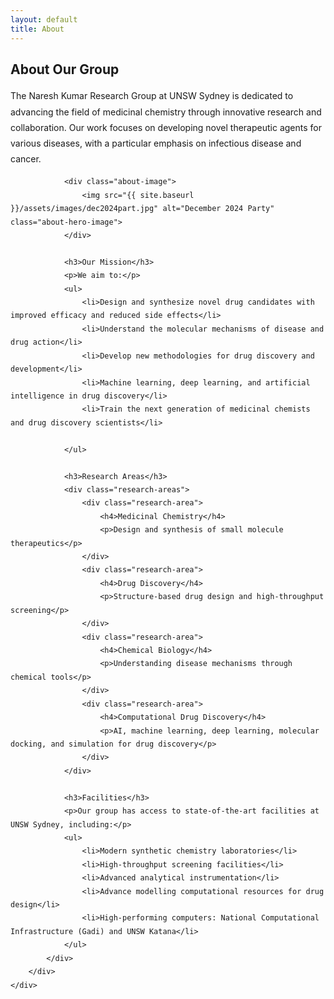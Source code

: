 ```yaml
---
layout: default
title: About
---
```


<section class="section">
    <div class="container">
        <div class="section-title">
            <h2>About Our Group</h2>
        </div>
        <div class="about-content">
            <div class="about-text">
                <p>The Naresh Kumar Research Group at UNSW Sydney is dedicated to advancing the field of medicinal chemistry through innovative research and collaboration. Our work focuses on developing novel therapeutic agents for various diseases, with a particular emphasis on infectious disease and cancer.</p>

                <div class="about-image">
                    <img src="{{ site.baseurl }}/assets/images/dec2024part.jpg" alt="December 2024 Party" class="about-hero-image">
                </div>
                
                <h3>Our Mission</h3>
                <p>We aim to:</p>
                <ul>
                    <li>Design and synthesize novel drug candidates with improved efficacy and reduced side effects</li>
                    <li>Understand the molecular mechanisms of disease and drug action</li>
                    <li>Develop new methodologies for drug discovery and development</li>
                    <li>Machine learning, deep learning, and artificial intelligence in drug discovery</li>
                    <li>Train the next generation of medicinal chemists and drug discovery scientists</li>
                    
                </ul>

                <h3>Research Areas</h3>
                <div class="research-areas">
                    <div class="research-area">
                        <h4>Medicinal Chemistry</h4>
                        <p>Design and synthesis of small molecule therapeutics</p>
                    </div>
                    <div class="research-area">
                        <h4>Drug Discovery</h4>
                        <p>Structure-based drug design and high-throughput screening</p>
                    </div>
                    <div class="research-area">
                        <h4>Chemical Biology</h4>
                        <p>Understanding disease mechanisms through chemical tools</p>
                    </div>
                    <div class="research-area">
                        <h4>Computational Drug Discovery</h4>
                        <p>AI, machine learning, deep learning, molecular docking, and simulation for drug discovery</p>
                    </div>
                </div>

                <h3>Facilities</h3>
                <p>Our group has access to state-of-the-art facilities at UNSW Sydney, including:</p>
                <ul>
                    <li>Modern synthetic chemistry laboratories</li>
                    <li>High-throughput screening facilities</li>
                    <li>Advanced analytical instrumentation</li>
                    <li>Advance modelling computational resources for drug design</li>
                    <li>High-performing computers: National Computational Infrastructure (Gadi) and UNSW Katana</li>
                </ul>
            </div>
        </div>
    </div>
</section>

<style>
.about-content {
    max-width: 800px;
    margin: 0 auto;
}

.about-image {
    text-align: center;
    margin: 4rem 0 2rem 0;
}

.about-hero-image {
    max-width: 100%;
    height: auto;
    border-radius: 8px;
    box-shadow: 0 2px 5px rgba(0,0,0,0.1);
    display: block;
    margin: 0 auto;
}

.about-text {
    line-height: 1.8;
}

.about-text h3 {
    color: #2c3e50;
    margin: 2rem 0 1rem;
}

.about-text ul {
    list-style-type: disc;
    margin-left: 1.5rem;
    margin-bottom: 1.5rem;
}

.about-text li {
    margin-bottom: 0.5rem;
}

.research-areas {
    display: grid;
    grid-template-columns: repeat(4, 1fr);
    gap: 1.9rem;
    margin: 1.9rem 0;
    justify-content: start;
}

.research-area {
    background: #f8f9fa;
    padding: 1.5rem;
    border-radius: 8px;
}

.research-area h4 {
    color: #2c3e50;
    margin-bottom: 0.5rem;
}

@media (max-width: 768px) {
    .research-areas {
        grid-template-columns: repeat(2, 1fr);
    }
}

@media (max-width: 480px) {
    .research-areas {
        grid-template-columns: 1fr;
    }
}
</style> 